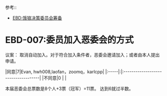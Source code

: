 参考::
  * [EBD:饿狼决策委员会筹备](EbDecissionRule.md)

# EBD-007:委员加入恶委会的方式 #

议案： 取消自动加入。对于符合加入条件者，恶委会邀请加入；或者由本人提出申请。

|同意|7|Evan, hwh008,laofan，zoomq，karlcpp|
|:-----|:|:------------------------------------|
|不同意|0 |  |


本届恶委会总票数是8个人+3票（冠军）=11票。 达到6就过半数。

<br><br><br>